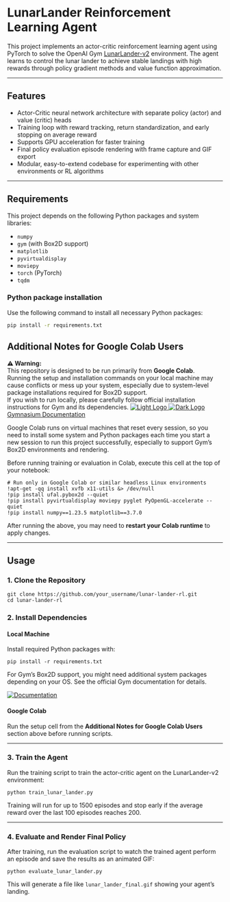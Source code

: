# LunarLander Reinforcement Learning Agent

This project implements an actor-critic reinforcement learning agent using PyTorch to solve the OpenAI Gym [LunarLander-v2](https://gym.openai.com/envs/LunarLander-v2/) environment. The agent learns to control the lunar lander to achieve stable landings with high rewards through policy gradient methods and value function approximation.

---

## Features

- Actor-Critic neural network architecture with separate policy (actor) and value (critic) heads  
- Training loop with reward tracking, return standardization, and early stopping on average reward  
- Supports GPU acceleration for faster training  
- Final policy evaluation episode rendering with frame capture and GIF export  
- Modular, easy-to-extend codebase for experimenting with other environments or RL algorithms

---

## Requirements

This project depends on the following Python packages and system libraries:

- `numpy`
- `gym` (with Box2D support)
- `matplotlib`
- `pyvirtualdisplay`
- `moviepy`
- `torch` (PyTorch)
- `tqdm`

### Python package installation

Use the following command to install all necessary Python packages:

```bash
pip install -r requirements.txt
```
## Additional Notes for Google Colab Users

**⚠️ Warning:**  
This repository is designed to be run primarily from **Google Colab**.  
Running the setup and installation commands on your local machine may cause conflicts or mess up your system, especially due to system-level package installations required for Box2D support.  
If you wish to run locally, please carefully follow official installation instructions for Gym and its dependencies.
<a href="../../">
              <img class="farama-header__logo only-light" src="../../_static/img/gymnasium_black.svg" alt="Light Logo">
              <img class="farama-header__logo only-dark" src="../../_static/img/gymnasium_white.svg" alt="Dark Logo">
            <span class="farama-header__title">Gymnasium Documentation</span></a>

Google Colab runs on virtual machines that reset every session, so you need to install some system and Python packages each time you start a new session to run this project successfully, especially to support Gym’s Box2D environments and rendering.



Before running training or evaluation in Colab, execute this cell at the top of your notebook:

    # Run only in Google Colab or similar headless Linux environments
    !apt-get -qq install xvfb x11-utils &> /dev/null
    !pip install ufal.pybox2d --quiet
    !pip install pyvirtualdisplay moviepy pyglet PyOpenGL-accelerate --quiet
    !pip install numpy==1.23.5 matplotlib==3.7.0

After running the above, you may need to **restart your Colab runtime** to apply changes.

---


## Usage

### 1. Clone the Repository

    git clone https://github.com/your_username/lunar-lander-rl.git
    cd lunar-lander-rl

### 2. Install Dependencies

#### Local Machine

Install required Python packages with:

    pip install -r requirements.txt

For Gym’s Box2D support, you might need additional system packages depending on your OS. See the official Gym documentation for details.

<a href="https://gymnasium.farama.org/introduction/gym_compatibility/" target="_parent"><img src="https://gymnasium.farama.org/_static/img/gymnasium_black.svg" alt="Documentation"/></a>


#### Google Colab

Run the setup cell from the **Additional Notes for Google Colab Users** section above before running scripts.

---

### 3. Train the Agent

Run the training script to train the actor-critic agent on the LunarLander-v2 environment:

    python train_lunar_lander.py

Training will run for up to 1500 episodes and stop early if the average reward over the last 100 episodes reaches 200.

---

### 4. Evaluate and Render Final Policy

After training, run the evaluation script to watch the trained agent perform an episode and save the results as an animated GIF:

    python evaluate_lunar_lander.py

This will generate a file like `lunar_lander_final.gif` showing your agent’s landing.

